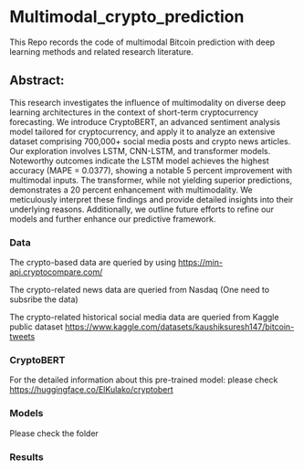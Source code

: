# Multimodal_crypto_prediction
This Repo records the code of multimodal Bitcoin prediction with deep learning methods and related research literature.

## Abstract:
This research investigates the influence of multimodality on diverse deep learning architectures in the context of short-term cryptocurrency forecasting. We introduce CryptoBERT, an advanced sentiment analysis model tailored for cryptocurrency, and apply it to analyze an extensive dataset comprising 700,000+ social media posts and crypto news articles. Our exploration involves LSTM, CNN-LSTM, and transformer models. Noteworthy outcomes indicate the LSTM model achieves the highest accuracy (MAPE = 0.0377), showing a notable 5 percent improvement with multimodal inputs. The transformer, while not yielding superior predictions, demonstrates a 20 percent enhancement with multimodality. We meticulously interpret these findings and provide detailed insights into their underlying reasons. Additionally, we outline future efforts to refine our models and further enhance our predictive framework.

### Data
The crypto-based data are queried by using https://min-api.cryptocompare.com/

The crypto-related news data are queried from Nasdaq (One need to subsribe the data)

The crypto-related historical social media data are queried from Kaggle public dataset https://www.kaggle.com/datasets/kaushiksuresh147/bitcoin-tweets
### CryptoBERT
For the detailed information about this pre-trained model: please check https://huggingface.co/ElKulako/cryptobert

### Models
Please check the folder
### Results
